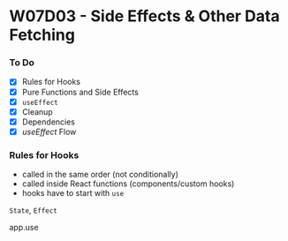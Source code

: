 # W07D03 - Side Effects & Other Data Fetching

### To Do
- [x] Rules for Hooks
- [x] Pure Functions and Side Effects
- [x] `useEffect`
- [x] Cleanup
- [x] Dependencies
- [x] _useEffect_ Flow

### Rules for Hooks
* called in the same order (not conditionally)
* called inside React functions (components/custom hooks)
* hooks have to start with `use`

`State`, `Effect`

app.use











